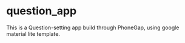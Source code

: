 # question_app
This is a Question-setting app build through PhoneGap, using google material lite template. 
